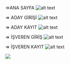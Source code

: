 =>ANA SAYFA 
![alt text](https://res.cloudinary.com/dd4d48hwn/image/upload/v1671393025/kariyernetanasayfa_-_React_App_-_localhost_gmqqoc.png)

=> ADAY GİRİŞİ
![alt text](https://res.cloudinary.com/dd4d48hwn/image/upload/v1671393024/kariyernetgirisyap_-_React_App_-_localhost_iutsje.png)

=> ADAY KAYIT 
![alt text](https://res.cloudinary.com/dd4d48hwn/image/upload/v1671393026/kariyer.net%C3%BCyeol_-_React_App_-_localhost_n4hmvg.png)

=> İŞVEREN GİRİŞ
![alt text](https://res.cloudinary.com/dd4d48hwn/image/upload/v1672984268/i%C5%9Fverengiris_izkk2n.png)

=> İŞVEREN KAYIT
![alt text](https://res.cloudinary.com/dd4d48hwn/image/upload/v1672984268/isveren_kay%C4%B1t_ojgcpo.png)


<img src="https://cloudinary.com/console/c-c3db65055c2a5185b0642462ea77d3/media_library/folders/home/asset/05211aba0452999cddba6a84b7c58bad/manage?context=manage">

